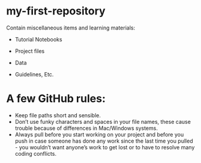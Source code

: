 # my-first-repository
Contain miscellaneous items and learning materials:

- Tutorial Notebooks

- Project files

- Data

- Guidelines, Etc.

# A few GitHub rules:
- Keep file paths short and sensible.
- Don’t use funky characters and spaces in your file names, these cause trouble because of differences in Mac/Windows systems.
- Always pull before you start working on your project and before you push in case someone has done any work since the last time you pulled - you wouldn’t want anyone’s work to get lost or to have to resolve many coding conflicts.
